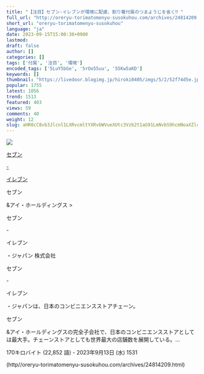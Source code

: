```yaml
---
title: "【注目】セブン-イレブンが環境に配慮、割り箸付属のつまようじを省く‼ "
full_url: "http://oreryu-torimatomenyu-susokuhou.com/archives/24814209.html"
short_url: "oreryu-torimatomenyu-susokuhou"
language: "ja"
date: 2023-09-15T15:00:38+0900
lastmod: 
draft: false
author: []
categories: []
tags: ['付属', '注目', '環境']
encoded_tags: ['5LuY5bGe', '5rOo55uu', '55Kw5aKD']
keywords: []
thumbnail: "https://livedoor.blogimg.jp/hiroki0405/imgs/5/2/52f74d5e.jpg"
popular: 1755
latest: 1056
trend: 1513
featured: 403
views: 59
comments: 40
weight: 12
slug: aHR0cC8vb3Jlcnl1LXRvcmltYXRvbWVueXUtc3Vzb2t1aG91LmNvbS9hcmNoaXZlcy8yNDgxNDIwOS5odG1s
---
```


![](https://livedoor.blogimg.jp/hiroki0405/imgs/5/2/52f74d5e.jpg)

<div><a target='_blank' href='https//ja.wikipedia.org/wiki/%E3%82%BB%E3%83%96%E3%83%B3-%E3%82%A4%E3%83%AC%E3%83%96%E3%83%B3' title='セブン-イレブン'><p>セブン</p>-<p>イレブン</p></a> <p class='searchresult'><p>セブン</p>&アイ・ホールディングス > <p>セブン</p>-<p>イレブン</p>・ジャパン 株式会社<p>セブン</p>-<p>イレブン</p>・ジャパンは、日本のコンビニエンスストアチェーン。<p>セブン</p>&アイ・ホールディングスの完全子会社で、日本のコンビニエンスストアとしては最大手。チェーンストアとしても世界最大の店舗数を展開している。…</p> <p class='mw-search-result-data'>170キロバイト (22,852 語) - 2023年9月13日 (水) 1531</p></div>

(http//oreryu-torimatomenyu-susokuhou.com/archives/24814209.html)
